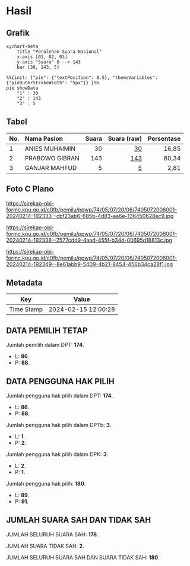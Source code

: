 # Hasil

## Grafik

```mermaid
xychart-beta
    title "Perolehan Suara Nasional"
    x-axis [01, 02, 03]
    y-axis "Suara" 0 --> 143
    bar [30, 143, 5]
```

```mermaid
%%{init: {"pie": {"textPosition": 0.5}, "themeVariables": {"pieOuterStrokeWidth": "5px"}} }%%
pie showData
    "1" : 30
    "2" : 143
    "3" : 5
```

## Tabel

| No. | Nama Paslon    | Suara | Suara (raw) | Persentase |
|:--- |:-------------- | -----:| -----------:| ----------:|
| 1   | ANIES MUHAIMIN | 30    | [30][p-1]   | 16,85      |
| 2   | PRABOWO GIBRAN | 143   | [143][p-2]  | 80,34      |
| 3   | GANJAR MAHFUD  | 5     | [5][p-3]    | 2,81       |


[p-1]: https://github.com/gigit-pemilu/pemilu-2024/blob/main/pilpres/hitung-suara/sub/74-sulawesi-tenggara/sub/05-konawe-selatan/sub/07-konda/sub/2006-lebo-jaya/sub/001-tps/sub/paslon-1.txt
[p-2]: https://github.com/gigit-pemilu/pemilu-2024/blob/main/pilpres/hitung-suara/sub/74-sulawesi-tenggara/sub/05-konawe-selatan/sub/07-konda/sub/2006-lebo-jaya/sub/001-tps/sub/paslon-2.txt
[p-3]: https://github.com/gigit-pemilu/pemilu-2024/blob/main/pilpres/hitung-suara/sub/74-sulawesi-tenggara/sub/05-konawe-selatan/sub/07-konda/sub/2006-lebo-jaya/sub/001-tps/sub/paslon-3.txt

## Foto C Plano

https://sirekap-obj-formc.kpu.go.id/c0fb/pemilu/ppwp/74/05/07/20/06/7405072006001-20240214-192333--cbf23ab6-685b-4d83-aa6e-136450628ec9.jpg

https://sirekap-obj-formc.kpu.go.id/c0fb/pemilu/ppwp/74/05/07/20/06/7405072006001-20240214-192338--2577cdd9-4aad-455f-b34d-00695d18813c.jpg

https://sirekap-obj-formc.kpu.go.id/c0fb/pemilu/ppwp/74/05/07/20/06/7405072006001-20240214-192349--8e61abb9-5409-4b21-8454-456b34ca28f1.jpg


## Metadata

| Key        | Value               |
| ---------- | ------------------- |
| Time Stamp | 2024-02-15 12:00:28 |


## DATA PEMILIH TETAP

Jumlah pemilih dalam DPT: **174**.
 * L: **86**.
 * P: **88**.

## DATA PENGGUNA HAK PILIH

Jumlah pengguna hak pilih dalam DPT: **174**.
 * L: **86**.
 * P: **88**.

Jumlah pengguna hak pilih dalam DPTb: **3**.
 * L: **1**.
 * P: **2**.

Jumlah pengguna hak pilih dalam DPK: **3**.
 * L: **2**.
 * P: **1**.

Jumlah pengguna hak pilih: **180**.
 * L: **89**.
 * P: **91**.

## JUMLAH SUARA SAH DAN TIDAK SAH

JUMLAH SELURUH SUARA SAH: **178**.

JUMLAH SUARA TIDAK SAH: **2**.

JUMLAH SELURUH SUARA SAH DAN SUARA TIDAK SAH: **180**.


